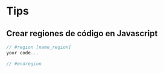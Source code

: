 # Tips

## Crear regiones de código en Javascript

```js
// #region [name_region]
your code...

// #endregion
```